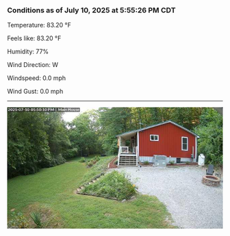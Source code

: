 ### Conditions as of July 10, 2025 at 5:55:26 PM CDT 

Temperature: 83.20 &deg;F

Feels like: 83.20 &deg;F

Humidity: 77%

Wind Direction: W

Windspeed: 0.0 mph

Wind Gust: 0.0 mph

---

<img src="./images/latest.jpeg"/>

